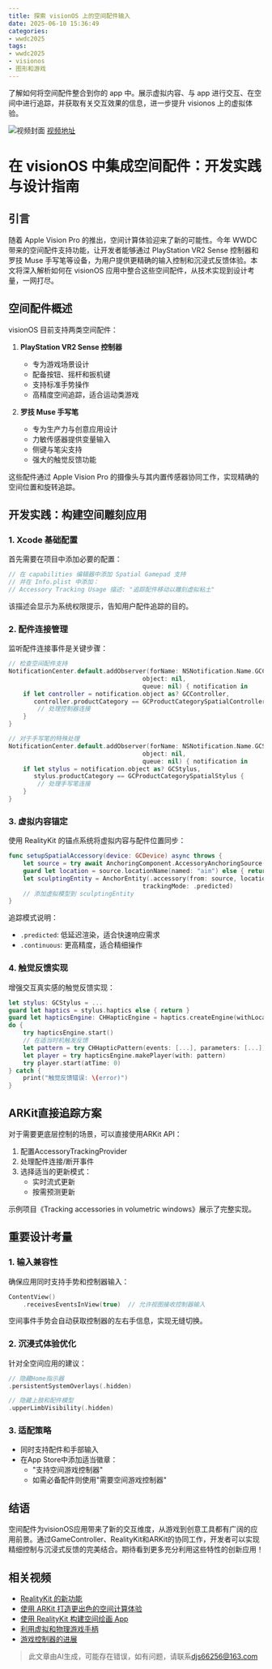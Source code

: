 ```yaml
---
title: 探索 visionOS 上的空间配件输入
date: 2025-06-10 15:36:49
categories:
- wwdc2025
tags:
- wwdc2025
- visionos
- 图形和游戏
---
```

了解如何将空间配件整合到你的 app 中。展示虚拟内容、与 app 进行交互、在空间中进行追踪，并获取有关交互效果的信息，进一步提升 visionos 上的虚拟体验。
<!--more-->

![视频封面](https://devimages-cdn.apple.com/wwdc-services/images/3055294D-836B-4513-B7B0-0BC5666246B0/10011/10011_wide_250x141_2x.jpg)
[视频地址](https://developer.apple.com/cn/videos/play/wwdc2025/289/)

# 在 visionOS 中集成空间配件：开发实践与设计指南

## 引言

随着 Apple Vision Pro 的推出，空间计算体验迎来了新的可能性。今年 WWDC 带来的空间配件支持功能，让开发者能够通过 PlayStation VR2 Sense 控制器和罗技 Muse 手写笔等设备，为用户提供更精确的输入控制和沉浸式反馈体验。本文将深入解析如何在 visionOS 应用中整合这些空间配件，从技术实现到设计考量，一网打尽。

## 空间配件概述

visionOS 目前支持两类空间配件：

1. **PlayStation VR2 Sense 控制器**
   - 专为游戏场景设计
   - 配备按钮、摇杆和扳机键
   - 支持标准手势操作
   - 高精度空间追踪，适合运动类游戏

2. **罗技 Muse 手写笔**
   - 专为生产力与创意应用设计
   - 力敏传感器提供变量输入
   - 侧键与笔尖支持
   - 强大的触觉反馈功能

这些配件通过 Apple Vision Pro 的摄像头与其内置传感器协同工作，实现精确的空间位置和旋转追踪。

## 开发实践：构建空间雕刻应用

### 1. Xcode 基础配置

首先需要在项目中添加必要的配置：

```swift
// 在 capabilities 编辑器中添加 Spatial Gamepad 支持
// 并在 Info.plist 中添加：
// Accessory Tracking Usage 描述: "追踪配件移动以雕刻虚拟粘土"
```

该描述会显示为系统权限提示，告知用户配件追踪的目的。

### 2. 配件连接管理

监听配件连接事件是关键步骤：

```swift
// 检查空间配件支持
NotificationCenter.default.addObserver(forName: NSNotification.Name.GCControllerDidConnect, 
                                     object: nil, 
                                     queue: nil) { notification in
    if let controller = notification.object as? GCController,
       controller.productCategory == GCProductCategorySpatialController {
        // 处理控制器连接
    }
}

// 对于手写笔的特殊处理
NotificationCenter.default.addObserver(forName: NSNotification.Name.GCStylusDidConnect, 
                                     object: nil, 
                                     queue: nil) { notification in
    if let stylus = notification.object as? GCStylus,
       stylus.productCategory == GCProductCategorySpatialStylus {
        // 处理手写笔连接
    }
}
```

### 3. 虚拟内容锚定

使用 RealityKit 的锚点系统将虚拟内容与配件位置同步：

```swift
func setupSpatialAccessory(device: GCDevice) async throws {
    let source = try await AnchoringComponent.AccessoryAnchoringSource(device: device)
    guard let location = source.locationName(named: "aim") else { return }
    let sculptingEntity = AnchorEntity(.accessory(from: source, location: location), 
                                     trackingMode: .predicted)
    // 添加虚拟模型到 sculptingEntity
}
```

追踪模式说明：
- `.predicted`: 低延迟渲染，适合快速响应需求
- `.continuous`: 更高精度，适合精细操作

### 4. 触觉反馈实现

增强交互真实感的触觉反馈实现：

```swift
let stylus: GCStylus = ...
guard let haptics = stylus.haptics else { return }
guard let hapticsEngine: CHHapticEngine = haptics.createEngine(withLocality: .default) else { return }
do {
    try hapticsEngine.start()
    // 在适当时机触发反馈
    let pattern = try CHHapticPattern(events: [...], parameters: [...])
    let player = try hapticsEngine.makePlayer(with: pattern)
    try player.start(atTime: 0)
} catch {
    print("触觉反馈错误: \(error)")
}
```

## ARKit直接追踪方案

对于需要更底层控制的场景，可以直接使用ARKit API：

1. 配置AccessoryTrackingProvider
2. 处理配件连接/断开事件
3. 选择适当的更新模式：
   - 实时流式更新
   - 按需预测更新

示例项目《Tracking accessories in volumetric windows》展示了完整实现。

## 重要设计考量

### 1. 输入兼容性

确保应用同时支持手势和控制器输入：

```swift
ContentView()
    .receivesEventsInView(true)  // 允许视图接收控制器输入
```

空间事件手势会自动获取控制器的左右手信息，实现无缝切换。

### 2. 沉浸式体验优化

针对全空间应用的建议：
```swift
// 隐藏Home指示器
.persistentSystemOverlays(.hidden)

// 隐藏上肢和配件模型
.upperLimbVisibility(.hidden)
```

### 3. 适配策略

- 同时支持配件和手部输入
- 在App Store中添加适当徽章：
  - "支持空间游戏控制器"
  - 如需必备配件则使用"需要空间游戏控制器"

## 结语

空间配件为visionOS应用带来了新的交互维度，从游戏到创意工具都有广阔的应用前景。通过GameController、RealityKit和ARKit的协同工作，开发者可以实现精细控制与沉浸式反馈的完美结合。期待看到更多充分利用这些特性的创新应用！

## 相关视频

- [RealityKit 的新功能](https://developer.apple.com/videos/play/wwdc2025/287)
- [使用 ARKit 打造更出色的空间计算体验](https://developer.apple.com/videos/play/wwdc2024/10100)
- [使用 RealityKit 构建空间绘画 App](https://developer.apple.com/videos/play/wwdc2024/10104)
- [利用虚拟和物理游戏手柄](https://developer.apple.com/videos/play/wwdc2021/10081)
- [游戏控制器的进展](https://developer.apple.com/videos/play/wwdc2020/10614)
> 此文章由AI生成，可能存在错误，如有问题，请联系[djs66256@163.com](djs66256@163.com)